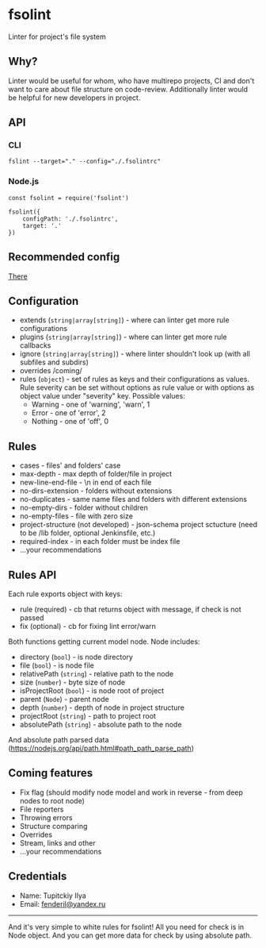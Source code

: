 # fsolint
Linter for project's file system

## Why?
Linter would be useful for whom, who have multirepo projects,
CI and don't want to care about file structure on code-review.
Additionally linter would be helpful for new developers in project.

## API

### CLI
`fslint --target="." --config="./.fsolintrc"`

### Node.js
```
const fsolint = require('fsolint')

fsolint({
    configPath: './.fsolintrc',
    target: '.'
})
```

## Recommended config
[There](./lib/configuration/default.json)

## Configuration
* extends (`string|array[string]`) - where can linter get more rule configurations
* plugins (`string|array[string]`) - where can linter get more rule callbacks
* ignore (`string|array[string]`) - where linter shouldn't look up (with all subfiles and subdirs)
* overrides /coming/
* rules (`object`) - set of rules as keys and their configurations as values.
Rule severity can be set without options as rule value or
with options as object value under "severity" key.
Possible values:
  * Warning - one of 'warning', 'warn', 1
  * Error - one of 'error', 2
  * Nothing - one of 'off', 0

## Rules
* cases - files' and folders' case
* max-depth - max depth of folder/file in project
* new-line-end-file - \n in end of each file
* no-dirs-extension - folders without extensions
* no-duplicates - same name files and folders with different extensions
* no-empty-dirs - folder without children
* no-empty-files - file with zero size
* project-structure (not developed) - json-schema project sctucture (need to be <root>/lib folder, optional Jenkinsfile, etc.)
* required-index - in each folder must be index file
* ...your recommendations

## Rules API
Each rule exports object with keys:
* rule (required) - cb that returns object with message, if check is not passed
* fix (optional) - cb for fixing lint error/warn

Both functions getting current model node.
Node includes:
* directory (`bool`) - is node directory
* file (`bool`) - is node file
* relativePath (`string`) - relative path to the node
* size (`number`) - byte size of node
* isProjectRoot (`bool`) - is node root of project
* parent (`Node`) - parent node
* depth (`number`) - depth of node in project structure
* projectRoot (`string`) - path to project root
* absolutePath (`string`) - absolute path to the node

And absolute path parsed data (https://nodejs.org/api/path.html#path_path_parse_path)

## Coming features
* Fix flag (should modify node model and work in reverse - from deep nodes to root node)
* File reporters
* Throwing errors
* Structure comparing
* Overrides
* Stream, links and other
* ...your recommendations

## Credentials

* Name: Tupitckiy Ilya
* Email: fenderil@yandex.ru

____

And it's very simple to white rules for fsolint!
All you need for check is in Node object.
And you can get more data for check by using absolute path.

